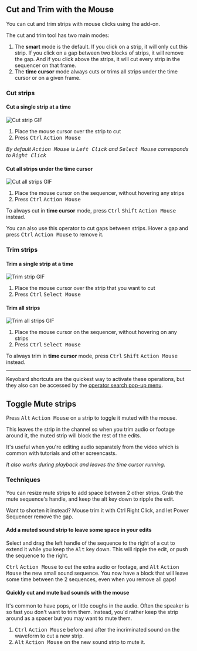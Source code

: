 ## Cut and Trim with the Mouse

You can cut and trim strips with mouse clicks using the add-on.

The cut and trim tool has two main modes:

1. The **smart** mode is the default. If you click on a strip, it will only cut this strip. If you click on a gap between two blocks of strips, it will remove the gap. And if you click above the strips, it will cut every strip in the sequencer on that frame.
2. The **time cursor** mode always cuts or trims all strips under the time cursor or on a given frame.

### Cut strips

#### Cut a single strip at a time

![Cut strip GIF](./img/mouse-cut-single-strip.gif)

1. Place the mouse cursor over the strip to cut
2. Press <kbd>Ctrl</kbd> <kbd>Action Mouse</kbd>

*By default <kbd>Action Mouse</kbd> is <kbd>Left Click</kbd> and <kbd>Select Mouse</kbd> corresponds to <kbd>Right Click</kbd>*

#### Cut all strips under the time cursor

![Cut all strips GIF](./img/mouse-cut-all.gif)

1. Place the mouse cursor on the sequencer, without hovering any strips
2. Press <kbd>Ctrl</kbd> <kbd>Action Mouse</kbd>

To always cut in **time cursor** mode, press <kbd>Ctrl</kbd> <kbd>Shift</kbd> <kbd>Action Mouse</kbd> instead.

You can also use this operator to cut gaps between strips. Hover a gap and press <kbd>Ctrl</kbd> <kbd>Action Mouse</kbd> to remove it.

### Trim strips

#### Trim a single strip at a time

![Trim strip GIF](./img/mouse-trim-single-strip.gif)

1. Place the mouse cursor over the strip that you want to cut
2. Press <kbd>Ctrl</kbd> <kbd>Select Mouse</kbd>

#### Trim all strips

![Trim all strips GIF](./img/mouse-trim-all-strips.gif)

1. Place the mouse cursor on the sequencer, without hovering on any strips
2. Press <kbd>Ctrl</kbd> <kbd>Select Mouse</kbd>

To always trim in **time cursor** mode, press <kbd>Ctrl</kbd> <kbd>Shift</kbd> <kbd>Action Mouse</kbd> instead.

---

Keyobard shortcuts are the quickest way to activate these operations, but they also can be accessed by the [operator search pop-up menu](https://docs.blender.org/manual/en/dev/interface/controls/templates/operator_search.html).


## Toggle Mute strips

Press <kbd>Alt</kbd> <kbd>Action Mouse</kbd> on a strip to toggle it muted with the mouse.

This leaves the strip in the channel so when you trim audio or footage around it, the muted strip will block the rest of the edits.

It's useful when you're editing audio separately from the video which is common with tutorials and other screencasts.

*It also works during playback and leaves the time cursor running.*


### Techniques

You can resize mute strips to add space between 2 other strips. Grab the mute sequence's handle, and keep the alt key down to ripple the edit.

Want to shorten it instead? Mouse trim it with Ctrl Right Click, and let Power Sequencer remove the gap.

#### Add a muted sound strip to leave some space in your edits

Select and drag the left handle of the sequence to the right of a cut to extend it while you keep the <kbd>Alt</kbd> key down. This will ripple the edit, or push the sequence to the right.

<kbd>Ctrl</kbd> <kbd>Action Mouse</kbd> to cut the extra audio or footage, and <kbd>Alt</kbd> <kbd>Action Mouse</kbd> the new small sound sequence. You now have a block that will leave some time between the 2 sequences, even when you remove all gaps!

#### Quickly cut and mute bad sounds with the mouse

It's common to have pops, or little coughs in the audio. Often the speaker is so fast you don't want to trim them. Instead, you'd rather keep the strip around as a spacer but you may want to mute them.

1. <kbd>Ctrl</kbd> <kbd>Action Mouse</kbd> before and after the incriminated sound on the waveform to cut a new strip.
2. <kbd>Alt</kbd> <kbd>Action Mouse</kbd> on the new sound strip to mute it.
